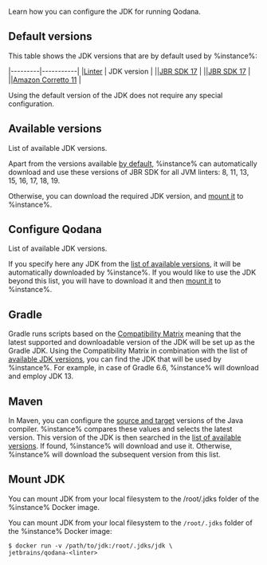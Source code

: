 [//]: # (title: Configure the JDK)

<link-summary>Learn how you can configure the JDK for running Qodana.</link-summary>

## Default versions

This table shows the JDK versions that are by default used by %instance%:

|---------|-----------|
|[Linter](linters.md) | JDK version |
|[](qodana-jvm.md)|[JBR SDK 17](https://github.com/JetBrains/JetBrainsRuntime/tree/jbr17) |
|[](qodana-jvm-community.md)|[JBR SDK 17](https://github.com/JetBrains/JetBrainsRuntime/tree/jbr17) |
|[](qodana-jvm-android.md)|[Amazon Corretto 11](https://docs.aws.amazon.com/corretto/latest/corretto-11-ug/what-is-corretto-11.html) |

Using the default version of the JDK does not require any special configuration.

## Available versions

<link-summary>List of available JDK versions.</link-summary>

<anchor name="configure-jdk-available-versions"/>

Apart from the versions available [by default](#Default+versions), %instance% can automatically download and use these versions of JBR SDK 
for all JVM linters: 8, 11, 13, 15, 16, 17, 18, 19.

Otherwise, you can download the required JDK version, and [mount it](#Mount+JDK) to %instance%.

## Configure Qodana

<link-summary>List of available JDK versions.</link-summary>

<include from="lib_qd.topic" element-id="configure-jdk-qodana-yaml" use-filter="configure-jdk,empty"/>

If you specify here any JDK from the [list of available versions](#Available+versions), it will be automatically 
downloaded by %instance%. If you would like to use the JDK beyond this list, you will have to download it and then 
[mount it](#Mount+JDK) to %instance%.  

## Gradle

Gradle runs scripts based on the [Compatibility Matrix](https://docs.gradle.org/current/userguide/compatibility.html)
meaning that the latest supported and downloadable version of the JDK will be set up as the Gradle JDK. Using the 
Compatibility Matrix in combination with the list of [available JDK versions](#Available+versions), 
you can find the JDK that will be used by %instance%. For example, in case of Gradle 6.6, %instance% will 
download and employ JDK 13.

## Maven

In Maven, you can configure the [source and target](https://maven.apache.org/plugins/maven-compiler-plugin/examples/set-compiler-source-and-target.html) versions of the Java compiler. %instance% compares these values and selects the latest version. This version of the JDK is
then searched in the [list of available versions](#Available+versions). If found, %instance% will download and use it. 
Otherwise, %instance% will download the subsequent version from this list.  

## Mount JDK

<link-summary>You can mount JDK from your local filesystem to the /root/.jdks folder of the %instance% Docker image.</link-summary>

You can mount JDK from your local filesystem to the `/root/.jdks` folder of the %instance% Docker image:

```shell
$ docker run -v /path/to/jdk:/root/.jdks/jdk \
jetbrains/qodana-<linter>
```
